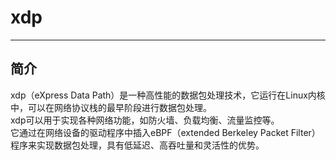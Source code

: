 # xdp
---

## 简介
xdp（eXpress Data Path）是一种高性能的数据包处理技术，它运行在Linux内核中，可以在网络协议栈的最早阶段进行数据包处理。  
xdp可以用于实现各种网络功能，如防火墙、负载均衡、流量监控等。  
它通过在网络设备的驱动程序中插入eBPF（extended Berkeley Packet Filter）程序来实现数据包处理，具有低延迟、高吞吐量和灵活性的优势。







